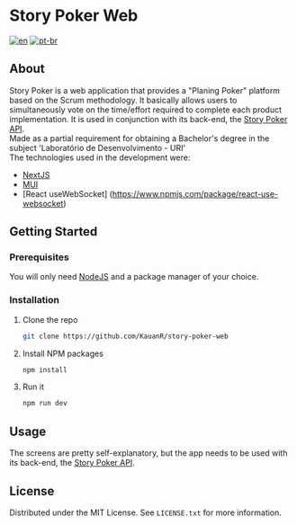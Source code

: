 # Story Poker Web
[![en](https://img.shields.io/badge/lang-en-red.svg)](https://github.com/KauanR/story-poker-web/blob/main/README.md)
[![pt-br](https://img.shields.io/badge/lang-pt--br-green.svg)](https://github.com/KauanR/story-poker-web/blob/main/README.pt-br.md)

## About
Story Poker is a web application that provides a "Planing Poker" platform based on the Scrum methodology. It basically allows users to simultaneously vote on the time/effort required to complete each product implementation. It is used in conjunction with its back-end, the [Story Poker API](https://github.com/DouglasAndre25/story-poker-api).
<br/>
Made as a partial requirement for obtaining a Bachelor's degree in the subject 'Laboratório de Desenvolvimento - URI'
<br/>
The technologies used in the development were:
* [NextJS](https://nextjs.org/)
* [MUI](https://mui.com/)
* [React useWebSocket] (https://www.npmjs.com/package/react-use-websocket)

## Getting Started
### Prerequisites
You will only need [NodeJS](https://nodejs.org/en/download/) and a package manager of your choice.

### Installation
1. Clone the repo
   ```sh
   git clone https://github.com/KauanR/story-poker-web
   ```
2. Install NPM packages
   ```sh
   npm install
   ```
4. Run it
   ```sh
   npm run dev
   ```

## Usage
The screens are pretty self-explanatory, but the app needs to be used with its back-end, the [Story Poker API](https://github.com/DouglasAndre25/story-poker-api).

## License
Distributed under the MIT License. See `LICENSE.txt` for more information.